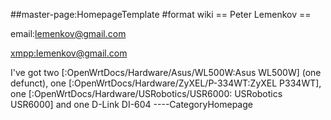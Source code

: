 \#\#master-page:HomepageTemplate \#format wiki == Peter Lemenkov ==

email:<lemenkov@gmail.com>

<xmpp:lemenkov@gmail.com>

I've got two \[:OpenWrtDocs/Hardware/Asus/WL500W:Asus WL500W\] (one
defunct), one \[:OpenWrtDocs/Hardware/ZyXEL/P-334WT:ZyXEL P334WT\], one
\[:OpenWrtDocs/Hardware/USRobotics/USR6000: USRobotics USR6000\] and one
D-Link DI-604 ----CategoryHomepage
